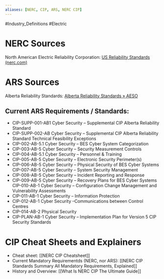 ```yaml
---
aliases: [NERC, CIP, ARS, NERC CIP]
---
```

#Industry_Definitions #Electric 

# NERC Sources
North American Electric Reliability Corporation: [US Reliability Standards (nerc.com)](https://www.nerc.com/pa/Stand/Pages/USRelStand.aspx) 
# ARS Sources
Alberta Reliability Standards: [Alberta Reliability Standards » AESO](https://www.aeso.ca/rules-standards-and-tariff/alberta-reliability-standards/)
## Current ARS Requirements / Standards:
- CIP-SUPP-001-AB1 Cyber Security – Supplemental CIP Alberta Reliability Standard 
- CIP-SUPP-002-AB Cyber Security – Supplemental CIP Alberta Reliability Standard Technical Feasibility Exceptions 
- CIP-002-AB-5.1 Cyber Security – BES Cyber System Categorization 
- CIP-003-AB-5 Cyber Security – Security Measurement Controls 
- CIP-004-AB-5.1 Cyber Security – Personnel & Training 
- CIP-005-AB-5 Cyber Security – Electronic Security Perimeter(s) 
- CIP-006-AB-5 Cyber Security – Physical Security of BES Cyber Systems CIP-007-AB-5 Cyber Security – System Security Management 
- CIP-008-AB-5 Cyber Security – Incident Reporting and Response 
- CIP-009-AB-5 Cyber Security – Recovery Plans for BES Cyber Systems CIP-010-AB-1 Cyber Security – Configuration Change Management and Vulnerability Assessments 
- CIP-011-AB-1 Cyber Security – Information Protection 
- CIP-012-AB-1 Cyber Security –Communications between Control Centres 
- CIP-014-AB-2 Physical Security 
- CIP-PLAN-AB-1 Cyber Security – Implementation Plan for Version 5 CIP Security Standards
# CIP Cheat Sheets and Explainers
- Cheat sheet: [[NERC CIP Cheatsheet]]
- Current Mandatory Requirementds (NERC, nor ARS): [[NERC CIP Standards Summary All Mandatory Requirements, Explained]]
- History and Overview: [[What Is NERC CIP The Ultimate Guide]]
